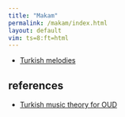 ```yaml
---
title: "Makam"
permalink: /makam/index.html
layout: default
vim: ts=8:ft=html
---
```



<ul>
<li> <a href="/turkish">Turkish melodies</a> </li>
</ul>


<h2> references </h2>

<ul>
<li> <a target="_blank" href="http://www.channelingstudio.ru/texts/Music%20Theory%20of%20Makams.pdf">Turkish music theory for OUD</a>
</ul>
